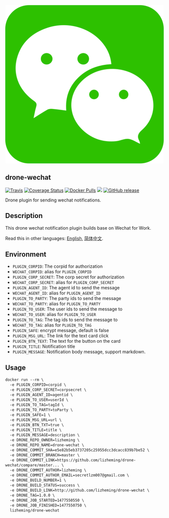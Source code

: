 <img src="wechat.svg" />

## drone-wechat
[![Travis](https://img.shields.io/travis/lizheming/drone-wechat.svg)]()
[![Coverage Status](https://coveralls.io/repos/github/lizheming/drone-wechat/badge.svg?branch=master)](https://coveralls.io/github/lizheming/drone-wechat?branch=master)
[![Docker Pulls](https://img.shields.io/docker/pulls/lizheming/drone-wechat.svg)]()
[![](https://images.microbadger.com/badges/image/lizheming/drone-wechat.svg)](https://microbadger.com/images/lizheming/drone-wechat)
[![GitHub release](https://img.shields.io/github/release/lizheming/drone-wechat.svg)]()

Drone plugin for sending wechat notifications. 

## Description

This drone wechat notification plugin builds base on Wechat for Work.

Read this in other languages: [English](README.md), [简体中文](README.zh-cn.md).

## Environment

- `PLUGIN_CORPID`: The corpid for authorization
- `WECHAT_CORPID`: alias for `PLUGIN_CORPID`
- `PLUGIN_CORP_SECRET`: The corp secret for authorization
- `WECHAT_CORP_SECRET`: alias for `PLUGIN_CORP_SECRET`
- `PLUGIN_AGENT_ID`: The agent id to send the message
- `WECHAT_AGENT_ID`: alias for `PLUGIN_AGENT_ID`
- `PLUGIN_TO_PARTY`: The party ids to send the message
- `WECHAT_TO_PARTY`: alias for `PLUGIN_TO_PARTY`
- `PLUGIN_TO_USER`: The user ids to send the message to
- `WECHAT_TO_USER`: alias for `PLUGIN_TO_USER`
- `PLUGIN_TO_TAG`: The tag ids to send the message to
- `WECHAT_TO_TAG`: alias for `PLUGIN_TO_TAG`
- `PLUGIN_SAFE`:  encrypt message, default is false
- `PLUGIN_MSG_URL`: The link for the text card click
- `PLUGIN_BTN_TEXT`: The text for the button on the card
- `PLUGIN_TITLE`: Notification title
- `PLUGIN_MESSAGE`: Notification body message, support markdown.

## Usage

```
docker run --rm \
  -e PLUGIN_CORPID=corpid \
  -e PLUGIN_CORP_SECRET=corpsecret \
  -e PLUGIN_AGENT_ID=agentid \
  -e PLUGIN_TO_USER=userId \
  -e PLUGIN_TO_TAG=tagId \
  -e PLUGIN_TO_PARTY=toParty \
  -e PLUGIN_SAFE=1 \
  -e PLUGIN_MSG_URL=url \
  -e PLUGIN_BTN_TXT=true \
  -e PLUGIN_TITLE=title \
  -e PLUGIN_MESSAGE=description \
  -e DRONE_REPO_OWNER=lizheming \
  -e DRONE_REPO_NAME=drone-wechat \
  -e DRONE_COMMIT_SHA=e5e82b5eb3737205c25955dcc3dcacc839b7be52 \
  -e DRONE_COMMIT_BRANCH=master \
  -e DRONE_COMMIT_LINK=https://github.com/lizheming/drone-wechat/compare/master... \
  -e DRONE_COMMIT_AUTHOR=lizheming \
  -e DRONE_COMMIT_AUTHOR_EMAIL=secretlzm007@gmail.com \
  -e DRONE_BUILD_NUMBER=1 \
  -e DRONE_BUILD_STATUS=success \
  -e DRONE_BUILD_LINK=http://github.com/lizheming/drone-wechat \
  -e DRONE_TAG=1.0.0 \
  -e DRONE_JOB_STARTED=1477550550 \
  -e DRONE_JOB_FINISHED=1477550750 \
  lizheming/drone-wechat
```

